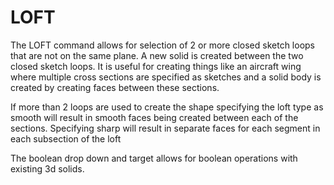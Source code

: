 # LOFT
The LOFT command allows for selection of 2 or more closed sketch loops that are not on the same plane. A new solid is created between the two closed sketch loops. It is useful for creating things like an aircraft wing where multiple cross sections are specified as sketches and a solid body is created by creating faces between these sections.

If more than 2 loops are used to create the shape specifying the loft type as smooth will result in smooth faces being created between each of the sections. Specifying sharp will result in separate faces for each segment in each subsection of the loft

The boolean drop down and target allows for boolean operations with existing 3d solids. 